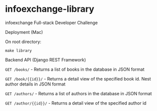 # infoexchange-library
infoexchange Full-stack Developer Challenge

Deployment (Mac)

On root directory:
 
  `make library`

Backend API (Django REST Framework)

`GET /books/` - Returns a list of books in the database in JSON format

`GET /book/{{id}}/` - Returns a detail view of the specified book id. Nest author details in JSON format

`GET /authors/` - Returns a list of authors in the database in JSON format

`GET /author/{{id}}/` - Returns a detail view of the specified author id

